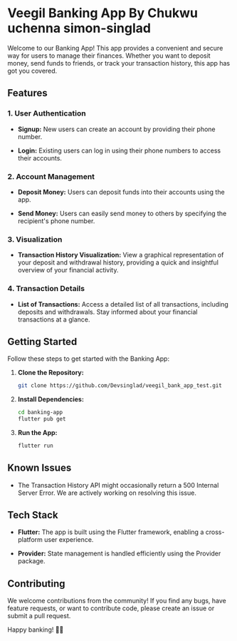 # Veegil Banking App By Chukwu uchenna simon-singlad

Welcome to our Banking App! This app provides a convenient and secure way for users to manage their finances. Whether you want to deposit money, send funds to friends, or track your transaction history, this app has got you covered.

## Features

### 1. User Authentication

- **Signup:** New users can create an account by providing their phone number.

- **Login:** Existing users can log in using their phone numbers to access their accounts.

### 2. Account Management

- **Deposit Money:** Users can deposit funds into their accounts using the app.

- **Send Money:** Users can easily send money to others by specifying the recipient's phone number.

### 3. Visualization

- **Transaction History Visualization:** View a graphical representation of your deposit and withdrawal history, providing a quick and insightful overview of your financial activity.

### 4. Transaction Details

- **List of Transactions:** Access a detailed list of all transactions, including deposits and withdrawals. Stay informed about your financial transactions at a glance.

## Getting Started

Follow these steps to get started with the Banking App:

1. **Clone the Repository:**
   ```bash
   git clone https://github.com/Devsinglad/veegil_bank_app_test.git
   ```

2. **Install Dependencies:**
   ```bash
   cd banking-app
   flutter pub get
   ```

3. **Run the App:**
   ```bash
   flutter run
   ```

## Known Issues

- The Transaction History API might occasionally return a 500 Internal Server Error. We are actively working on resolving this issue.

## Tech Stack

- **Flutter:** The app is built using the Flutter framework, enabling a cross-platform user experience.

- **Provider:** State management is handled efficiently using the Provider package.

## Contributing

We welcome contributions from the community! If you find any bugs, have feature requests, or want to contribute code, please create an issue or submit a pull request.


Happy banking! 🏦✨